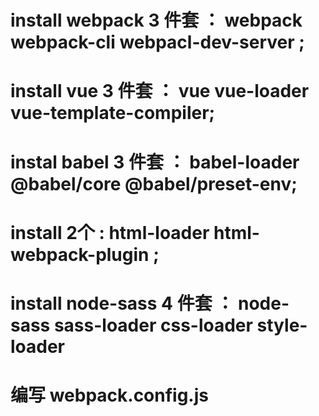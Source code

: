# install webpack 3 件套 ： webpack webpack-cli webpacl-dev-server ;

# install vue 3 件套 ： vue vue-loader vue-template-compiler;

# instal babel 3 件套 ： babel-loader @babel/core @babel/preset-env;

# install 2个 :  html-loader html-webpack-plugin ;

# install node-sass 4 件套 ： node-sass sass-loader css-loader style-loader

# 编写 webpack.config.js
